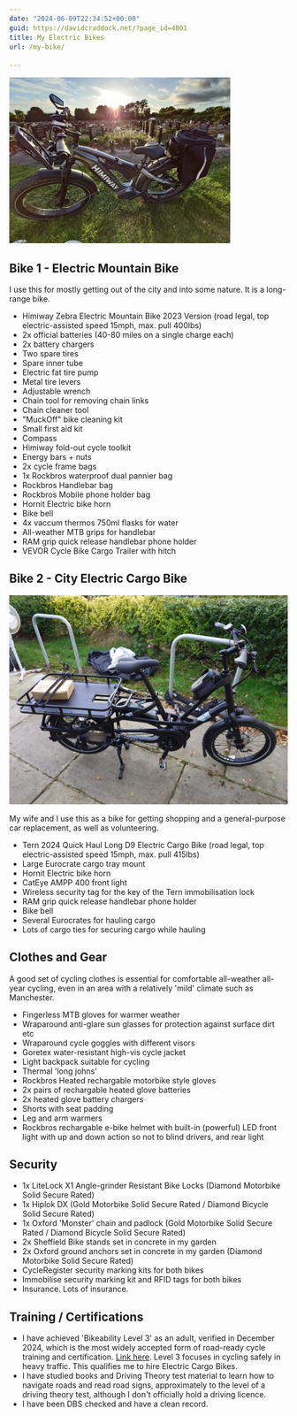 ```yaml
---
date: "2024-06-09T22:34:52+00:00"
guid: https://davidcraddock.net/?page_id=4801
title: My Electric Bikes
url: /my-bike/

---
```


![image](himiwayzebra.jpg)

## Bike 1 - Electric Mountain Bike

I use this for mostly getting out of the city and into some nature. It is a long-range bike.

* Himiway Zebra Electric Mountain Bike 2023 Version (road legal, top electric-assisted speed 15mph, max. pull 400lbs)
* 2x official batteries (40-80 miles on a single charge each)
* 2x battery chargers
* Two spare tires
* Spare inner tube
* Electric fat tire pump
* Metal tire levers
* Adjustable wrench
* Chain tool for removing chain links
* Chain cleaner tool
* "MuckOff" bike cleaning kit
* Small first aid kit
* Compass
* Himiway fold-out cycle toolkit
* Energy bars + nuts
* 2x cycle frame bags
* 1x Rockbros waterproof dual pannier bag
* Rockbros Handlebar bag
* Rockbros Mobile phone holder bag
* Hornit Electric bike horn
* Bike bell
* 4x vaccum thermos 750ml flasks for water
* All-weather MTB grips for handlebar
* RAM grip quick release handlebar phone holder
* VEVOR Cycle Bike Cargo Trailer with hitch

## Bike 2 - City Electric Cargo Bike

![image](bike.jpg)

My wife and I use this as a bike for getting shopping and a general-purpose car replacement, as well as volunteering.

* Tern 2024 Quick Haul Long D9 Electric Cargo Bike (road legal, top electric-assisted speed 15mph, max. pull 415lbs)
* Large Eurocrate cargo tray mount
* Hornit Electric bike horn
* CatEye AMPP 400 front light
* Wireless security tag for the key of the Tern immobilisation lock
* RAM grip quick release handlebar phone holder
* Bike bell
* Several Eurocrates for hauling cargo
* Lots of cargo ties for securing cargo while hauling

## Clothes and Gear

A good set of cycling clothes is essential for comfortable all-weather all-year cycling, even in an area with a relatively 'mild' climate such as Manchester.

* Fingerless MTB gloves for warmer weather
* Wraparound anti-glare sun glasses for protection against surface dirt etc
* Wraparound cycle goggles with different visors
* Goretex water-resistant high-vis cycle jacket
* Light backpack suitable for cycling
* Thermal 'long johns'
* Rockbros Heated rechargable motorbike style gloves
* 2x pairs of rechargable heated glove batteries
* 2x heated glove battery chargers
* Shorts with seat padding
* Leg and arm warmers
* Rockbros rechargable e-bike helmet with built-in (powerful) LED front light with up and down action so not to blind drivers, and rear light

## Security

* 1x LiteLock X1 Angle-grinder Resistant Bike Locks (Diamond Motorbike Solid Secure Rated)
* 1x Hiplok DX (Gold Motorbike Solid Secure Rated / Diamond Bicycle Solid Secure Rated)
* 1x Oxford 'Monster' chain and padlock (Gold Motorbike Solid Secure Rated / Diamond Bicycle Solid Secure Rated)
* 2x Sheffield Bike stands set in concrete in my garden
* 2x Oxford ground anchors set in concrete in my garden (Diamond Motorbike Solid Secure Rated)
* CycleRegister security marking kits for both bikes
* Immobilise security marking kit and RFID tags for both bikes
* Insurance. Lots of insurance.

## Training / Certifications

* I have achieved 'Bikeability Level 3' as an adult, verified in December 2024, which is the most widely accepted form of road-ready cycle training and certification. [Link here](https://www.bikeability.org.uk/). Level 3 focuses in cycling safely in heavy traffic. This qualifies me to hire Electric Cargo Bikes.
* I have studied books and Driving Theory test material to learn how to navigate roads and read road signs, approximately to the level of a driving theory test, although I don't officially hold a driving licence.
* I have been DBS checked and have a clean record.

